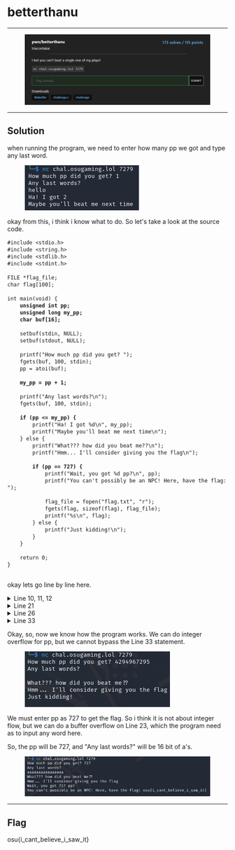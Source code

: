 # betterthanu

***

<figure><img src="../../../.gitbook/assets/image (1).png" alt=""><figcaption></figcaption></figure>

***

## Solution

when running the program, we need to enter how many pp we got and type any last word.

<figure><img src="../../../.gitbook/assets/image (2).png" alt=""><figcaption></figcaption></figure>

okay from this, i think i know what to do. So let's take a look at the source code.

<pre data-title="challenge.c" data-line-numbers><code>#include &#x3C;stdio.h>
#include &#x3C;string.h>
#include &#x3C;stdlib.h>
#include &#x3C;stdint.h>

FILE *flag_file;
char flag[100];

int main(void) {
<strong>    unsigned int pp;
</strong><strong>    unsigned long my_pp;
</strong><strong>    char buf[16];
</strong>
    setbuf(stdin, NULL);
    setbuf(stdout, NULL);

    printf("How much pp did you get? ");
    fgets(buf, 100, stdin);
    pp = atoi(buf);

<strong>    my_pp = pp + 1;
</strong>
    printf("Any last words?\n");
    fgets(buf, 100, stdin);

<strong>    if (pp &#x3C;= my_pp) {
</strong>        printf("Ha! I got %d\n", my_pp);
        printf("Maybe you'll beat me next time\n");
    } else {
        printf("What??? how did you beat me??\n");
        printf("Hmm... I'll consider giving you the flag\n");

<strong>        if (pp == 727) {
</strong>            printf("Wait, you got %d pp?\n", pp);
            printf("You can't possibly be an NPC! Here, have the flag: ");

            flag_file = fopen("flag.txt", "r");
            fgets(flag, sizeof(flag), flag_file);
            printf("%s\n", flag);
        } else {
            printf("Just kidding!\n");
        }
    }

    return 0;
}

</code></pre>

okay lets go line by line here.

<details>

<summary>Line 10, 11, 12</summary>

**unsigned int** has a max size of 4,294,967,295

**unsigned long** has a max size of 18,446,744,073,709,551,615

**char** have a size -127 to 127, but the size have been declared which is 16.

</details>

<details>

<summary>Line 21</summary>

the code indicates that my\_pp will always pp + 1, each time we run the program

</details>

<details>

<summary>Line 26</summary>

this line checks for pp is smaller or equal to my\_pp.

So, to bypass this checking, we must input a higher value for pp than my\_pp

</details>

<details>

<summary>Line 33</summary>

Further in the if else statement, we can see that if pp == 727, we can get the flag.

</details>



Okay, so, now we know how the program works. We can do integer overflow for pp, but we cannot bypass the Line 33 statement.

<figure><img src="../../../.gitbook/assets/image (3).png" alt=""><figcaption></figcaption></figure>

We must enter pp as 727 to get the flag. So i think it is not about integer flow, but we can do a buffer overflow on Line 23, which the program need as to input any word here.&#x20;



So, the pp will be 727, and "Any last words?" will be 16 bit of a's.



<figure><img src="../../../.gitbook/assets/image (4).png" alt=""><figcaption></figcaption></figure>

***

## Flag

osu{i\_cant\_believe\_i\_saw\_it}
